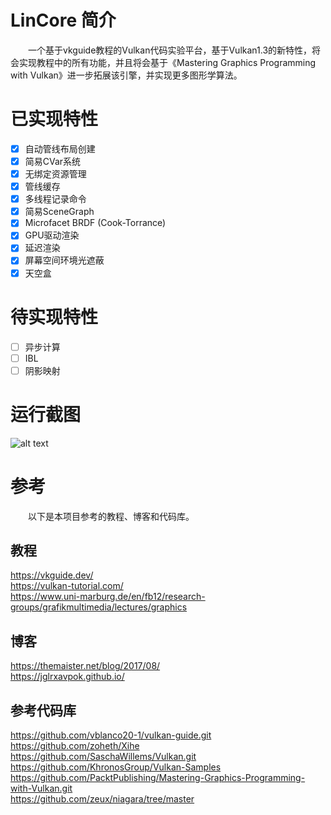 # LinCore 简介

&emsp;&emsp;一个基于vkguide教程的Vulkan代码实验平台，基于Vulkan1.3的新特性，将会实现教程中的所有功能，并且将会基于《Mastering Graphics Programming with Vulkan》进一步拓展该引擎，并实现更多图形学算法。

# 已实现特性
- [x] 自动管线布局创建
- [x] 简易CVar系统
- [x] 无绑定资源管理
- [x] 管线缓存
- [x] 多线程记录命令
- [x] 简易SceneGraph
- [x] Microfacet BRDF (Cook-Torrance)
- [x] GPU驱动渲染
- [x] 延迟渲染
- [x] 屏幕空间环境光遮蔽
- [x] 天空盒
# 待实现特性
- [ ] 异步计算
- [ ] IBL
- [ ] 阴影映射

# 运行截图
![alt text](image.png)

# 参考
&emsp;&emsp;以下是本项目参考的教程、博客和代码库。
## 教程
https://vkguide.dev/  
https://vulkan-tutorial.com/  
https://www.uni-marburg.de/en/fb12/research-groups/grafikmultimedia/lectures/graphics

## 博客
https://themaister.net/blog/2017/08/  
https://jglrxavpok.github.io/

## 参考代码库
https://github.com/vblanco20-1/vulkan-guide.git  
https://github.com/zoheth/Xihe  
https://github.com/SaschaWillems/Vulkan.git  
https://github.com/KhronosGroup/Vulkan-Samples  
https://github.com/PacktPublishing/Mastering-Graphics-Programming-with-Vulkan.git  
https://github.com/zeux/niagara/tree/master 